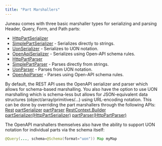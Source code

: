 ```yaml
---
title: "Part Marshallers"
---
```


Juneau comes with three basic marshaller types for serializing and parsing Header, Query, Form, and Path parts:
- [HttpPartSerializer](../apidocs/org/apache/juneau/httppart/HttpPartSerializer.html)
- [SimplePartSerializer](../apidocs/org/apache/juneau/httppart/SimplePartSerializer.html) - Serializes directly to strings.
- [UonSerializer](../apidocs/org/apache/juneau/uon/UonSerializer.html) - Serializes to UON notation.
- [OpenApiSerializer](../apidocs/org/apache/juneau/oapi/OpenApiSerializer.html) - Serializes using Open-API schema rules.
- [HttpPartParser](../apidocs/org/apache/juneau/httppart/HttpPartParser.html)
- [SimplePartParser](../apidocs/org/apache/juneau/httppart/SimplePartParser.html) - Parses directly from strings.
- [UonParser](../apidocs/org/apache/juneau/uon/UonParser.html) - Parses from UON notation.
- [OpenApiParser](../apidocs/org/apache/juneau/oapi/OpenApiParser.html) - Parses using Open-API schema rules.

By default, the REST API uses the OpenAPI serializer and parser which allows for schema-based marshalling.
You also have the option to use UON marshalling which is schema-less but allows for JSON-equivalent data structures (object/array/primitives/...) using URL-encoding notation.
This can be done by overriding the part marshallers through the following APIs:
<tree>
<node-0><java-annotation>[Rest](../apidocs/org/apache/juneau/rest/annotation/Rest.html)</java-annotation></node-0>
<node-1><java-method>[partSerializer](../apidocs/org/apache/juneau/rest/annotation/Rest.html#partSerializer())</java-method></node-1>
<node-1><java-method>[partParser](../apidocs/org/apache/juneau/rest/annotation/Rest.html#partParser())</java-method></node-1>
<node-0><java-class>[RestContext.Builder](../apidocs/org/apache/juneau/rest/RestContext/Builder.html)</java-class></node-0>
<node-1><java-method>[partSerializer(HttpPartSerializer)](../apidocs/org/apache/juneau/rest/RestContext/Builder.html#partSerializer(HttpPartSerializer))</java-method></node-1>
<node-1><java-method>[partParser(HttpPartParser)](../apidocs/org/apache/juneau/rest/RestContext/Builder.html#partParser(HttpPartParser))</java-method></node-1>
</tree>

The OpenAPI marshallers themselves also have the ability to support UON notation for individual parts via the schema itself:

```java
@Query(..., schema=@Schema(format="uon")) Map myMap

```
